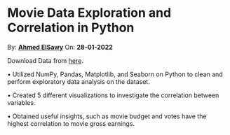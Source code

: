 # Movie Data Exploration and Correlation in Python
By: [**Ahmed ElSawy**](https://www.linkedin.com/in/sawy/ 'Ahmed ElSawy on LinkedIn')
On: **28-01-2022**

Download Data from [here](https://www.kaggle.com/danielgrijalvas/movies).

•	Utilized NumPy, Pandas, Matplotlib, and Seaborn on Python to clean and perform exploratory data analysis on the dataset.

•	Created 5 different visualizations to investigate the correlation between variables.

•	Obtained useful insights, such as movie budget and votes have the highest correlation to movie gross earnings.

